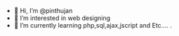 - 👋 Hi, I’m @pinthujan
- 👀 I’m interested in web designing
- 🌱 I’m currently learning  php,sql,ajax,jscript and Etc.... .

<!---
pinthujan/pinthujan is a ✨ special ✨ repository because its `README.md` (this file) appears on your GitHub profile.
You can click the Preview link to take a look at your changes.
--->
